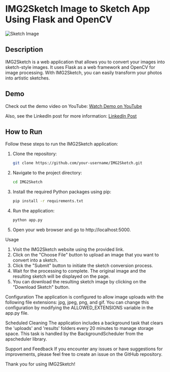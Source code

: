 # IMG2Sketch Image to Sketch App Using Flask and OpenCV

![Sketch Image](https://blogger.googleusercontent.com/img/a/AVvXsEh-TNuB0EFfS00gJYh9wkzlM4vnp975MMV8ZymNFlfvZZSOvrkAf6bee1iA9JfzQcIU9Nn4tCGtoy-QRYXwywhCFhvT77lWWHW1RGlQASvmwZGhlmc21ueXQOfGyzeDIsixgdemkm7BM4z41Z5iJ2DhYRNZfozgyoP9w41ZUGahOUBAGb3jMhizRUuhtsud)

## Description

IMG2Sketch is a web application that allows you to convert your images into sketch-style images. It uses Flask as a web framework and OpenCV for image processing. With IMG2Sketch, you can easily transform your photos into artistic sketches.

## Demo

Check out the demo video on YouTube:
[Watch Demo on YouTube](https://youtu.be/VqJFmoTO_Hw?si=hMKkIdfFn35v8Jqv)

Also, see the LinkedIn post for more information:
[LinkedIn Post](https://www.linkedin.com/posts/rohit-ingle-ai_codeclause-opencv-python-activity-7105824581826834432-ukuH?utm_source=share&utm_medium=member_desktop)

## How to Run

Follow these steps to run the IMG2Sketch application:

1. Clone the repository:
   
   ```bash
   git clone https://github.com/your-username/IMG2Sketch.git

2. Navigate to the project directory:

   ```bash
   cd IMG2Sketch

3. Install the required Python packages using pip:

   ```bash
   pip install -r requirements.txt

4. Run the application:

   ```bash
   python app.py

5. Open your web browser and go to http://localhost:5000.

Usage
1. Visit the IMG2Sketch website using the provided link.
2. Click on the "Choose File" button to upload an image that you want to convert into a sketch.
3. Click the "Submit" button to initiate the sketch conversion process.
4. Wait for the processing to complete. The original image and the resulting sketch will be displayed on the page.
5. You can download the resulting sketch image by clicking on the "Download Sketch" button.

Configuration
The application is configured to allow image uploads with the following file extensions: jpg, jpeg, png, and gif. You can change this configuration by modifying the ALLOWED_EXTENSIONS variable in the app.py file.

Scheduled Cleaning
The application includes a background task that clears the 'uploads' and 'results' folders every 20 minutes to manage storage space. This task is handled by the BackgroundScheduler from the apscheduler library.

Support and Feedback
If you encounter any issues or have suggestions for improvements, please feel free to create an issue on the GitHub repository.

Thank you for using IMG2Sketch!
